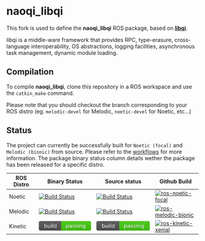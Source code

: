 # naoqi_libqi

This fork is used to define the __naoqi_libqi__ ROS package, based on [__libqi__](https://github.com/aldebaran/libqi).

libqi is a middle-ware framework that provides RPC, type-erasure,
cross-language interoperability, OS abstractions, logging facilities,
asynchronous task management, dynamic module loading.

## Compilation
To compile __naoqi_libqi__, clone this repository in a ROS workspace and use the `catkin_make` command.

Please note that you should checkout the branch corresponding to your ROS distro (eg. `melodic-devel` for Melodic, `noetic-devel` for Noetic, etc...)

## Status 

The project can currently be successfully built for `Noetic (focal)` and `Melodic (bionic)` from source. Please refer to the [workflows](https://github.com/ros-naoqi/libqi/actions) for more information. The package binary status column details wether the package has been released for a specific distro.

ROS Distro | Binary Status | Source status | Github Build |
|-------------------|-------------------|-------------------|-------------------|
Noetic | [![Build Status](https://build.ros.org/job/Nbin_uf64__naoqi_libqi__ubuntu_focal_amd64__binary/badge/icon)](https://build.ros.org/job/Nbin_uf64__naoqi_libqi__ubuntu_focal_amd64__binary/) | [![Build Status](https://build.ros.org/job/Nsrc_uF__naoqi_libqi__ubuntu_focal__source/badge/icon)](https://build.ros.org/job/Nsrc_uF__naoqi_libqi__ubuntu_focal__source/) | [![ros-noetic-focal](https://github.com/ros-naoqi/libqi/actions/workflows/noetic_focal.yml/badge.svg)](https://github.com/ros-naoqi/libqi/actions/workflows/noetic_focal.yml) 
Melodic | [![Build Status](https://build.ros.org/job/Mbin_ub64__naoqi_libqi__ubuntu_bionic_amd64__binary/badge/icon)](https://build.ros.org/job/Mbin_ub64__naoqi_libqi__ubuntu_bionic_amd64__binary/) | [![Build Status](https://build.ros.org/job/Msrc_uB__naoqi_libqi__ubuntu_bionic__source/badge/icon)](https://build.ros.org/job/Msrc_uB__naoqi_libqi__ubuntu_bionic__source/) | [![ros-melodic-bionic](https://github.com/ros-naoqi/libqi/actions/workflows/melodic_bionic.yml/badge.svg)](https://github.com/ros-naoqi/libqi/actions/workflows/melodic_bionic.yml)
Kinetic | ![passing](https://raw.githubusercontent.com/jenkinsci/embeddable-build-status-plugin/7c7eedc7617851f07a1f09629c33fee11cff50ab/src/doc/flat_unconfigured.svg) | ![passing](https://raw.githubusercontent.com/jenkinsci/embeddable-build-status-plugin/7c7eedc7617851f07a1f09629c33fee11cff50ab/src/doc/flat_unconfigured.svg) | [![ros-kinetic-xenial](https://github.com/ros-naoqi/libqi/actions/workflows/kinetic_xenial.yml/badge.svg)](https://github.com/ros-naoqi/libqi/actions/workflows/kinetic_xenial.yml) |